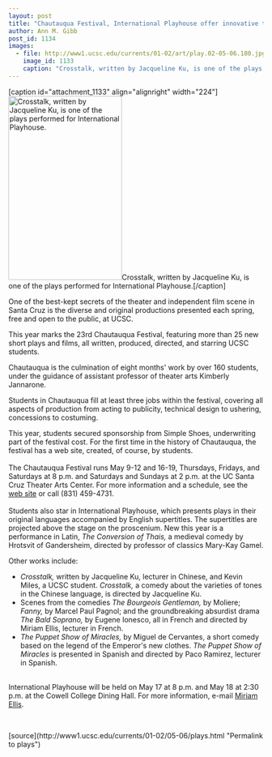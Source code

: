 ```yaml
---
layout: post
title: "Chautauqua Festival, International Playhouse offer innovative theater, film"
author: Ann M. Gibb
post_id: 1134
images:
  - file: http://www1.ucsc.edu/currents/01-02/art/play.02-05-06.180.jpg
    image_id: 1133
    caption: "Crosstalk, written by Jacqueline Ku, is one of the plays performed for International Playhouse."
---
```


[caption id="attachment_1133" align="alignright" width="224"]<a href="http://localhost/mysite/wp-content/uploads/2002/05/play.02-05-06.180.jpg"><img class="size-full wp-image-1133" src="http://localhost/mysite/wp-content/uploads/2002/05/play.02-05-06.180.jpg" alt="Crosstalk, written by Jacqueline Ku, is one of the plays performed for International Playhouse." width="224" height="363" /></a>Crosstalk, written by Jacqueline Ku, is one of the plays performed for International Playhouse.[/caption]
<p>
  One of the best-kept secrets of the theater and independent film scene in Santa Cruz is the diverse and original productions presented each spring, free and open to the public, at UCSC.
</p>This year marks the 23rd Chautauqua Festival, featuring more than 25 new short plays and films, all written, produced, directed, and starring UCSC students.
<p>
  Chautauqua is the culmination of eight months' work by over 160 students, under the guidance of assistant professor of theater arts Kimberly Jannarone.
</p>
<p>
  Students in Chautauqua fill at least three jobs within the festival, covering all aspects of production from acting to publicity, technical design to ushering, concessions to costuming.
</p>
<p>
  This year, students secured sponsorship from Simple Shoes, underwriting part of the festival cost. For the first time in the history of Chautauqua, the festival has a web site, created, of course, by students.<br>
  <br>
  The Chautauqua Festival runs May 9-12 and 16-19, Thursdays, Fridays, and Saturdays at 8 p.m. and Saturdays and Sundays at 2 p.m. at the UC Santa Cruz Theater Arts Center. For more information and a schedule, see the <a href="http://artstream.ucsc.edu/chautauqua/">web site</a> or call (831) 459-4731.<br>
  <br>
  Students also star in International Playhouse, which presents plays in their original languages accompanied by English supertitles. The supertitles are projected above the stage on the proscenium. New this year is a performance in Latin, <i>The Conversion of Thais,</i> a medieval comedy by Hrotsvit of Gandersheim, directed by professor of classics Mary-Kay Gamel.
</p>
<p>
  Other works include:
</p>
<ul>
  <li>
    <i>Crosstalk,</i> written by Jacqueline Ku, lecturer in Chinese, and Kevin Miles, a UCSC student. <i>Crosstalk,</i> a comedy about the varieties of tones in the Chinese language, is directed by Jacqueline Ku.
  </li>
  <li>Scenes from the comedies <i>The Bourgeois Gentleman,</i> by Moliere; <i>Fanny,</i> by Marcel Paul Pagnol; and the groundbreaking absurdist drama <i>The Bald Soprano,</i> by Eugene Ionesco, all in French and directed by Miriam Ellis, lecturer in French.
  </li>
  <li>
    <i>The Puppet Show of Miracles,</i> by Miguel de Cervantes, a short comedy based on the legend of the Emperor's new clothes. <i>The Puppet Show of Miracles</i> is presented in Spanish and directed by Paco Ramirez, lecturer in Spanish.
  </li>
</ul>
<p>
  <br>
  International Playhouse will be held on May 17 at 8 p.m. and May 18 at 2:30 p.m. at the Cowell College Dining Hall. For more information, e-mail <a href="mailto:ellisan@cats.ucsc.edu.">Miriam Ellis</a>.
</p>
<p>
  <br>

</p>
<p>

</p>
[source](http://www1.ucsc.edu/currents/01-02/05-06/plays.html "Permalink to plays")
